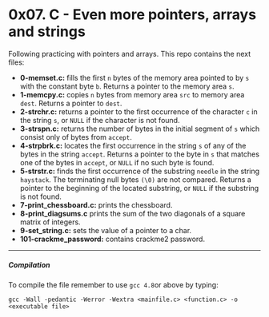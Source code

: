 # 0x07. C - Even more pointers, arrays and strings
Following practicing with pointers and arrays. This repo contains the next files:
* **0-memset.c:**  fills the first `n` bytes of the memory area pointed to by `s` with the constant byte `b`. Returns a pointer to the memory area `s`.
* **1-memcpy.c:**  copies `n` bytes from memory area `src` to memory area `dest`. Returns a pointer to `dest`.
* **2-strchr.c:** returns a pointer to the first occurrence of the character `c` in the string `s`, or `NULL` if the character is not found.
* **3-strspn.c:** returns the number of bytes in the initial segment of `s` which consist only of bytes from `accept`.
* **4-strpbrk.c:** locates the first occurrence in the string `s` of any of the bytes in the string `accept`. Returns a pointer to the byte in `s` that matches one of the bytes in `accept`, or `NULL` if no such byte is found.
* **5-strstr.c:** finds the first occurrence of the substring `needle` in the string `haystack`. The terminating null bytes `(\0)` are not compared. Returns a pointer to the beginning of the located substring, or `NULL` if the substring is not found.
* **7-print_chessboard.c:** prints the chessboard.
* **8-print_diagsums.c** prints the sum of the two diagonals of a square matrix of integers.
* **9-set_string.c:** sets the value of a pointer to a char.
* **101-crackme_password:** contains crackme2 password.

------------
##### Compilation

To compile the file remember to use `gcc 4.8`or above  by typing:

`gcc -Wall -pedantic -Werror -Wextra <mainfile.c> <function.c> -o <executable file>`
